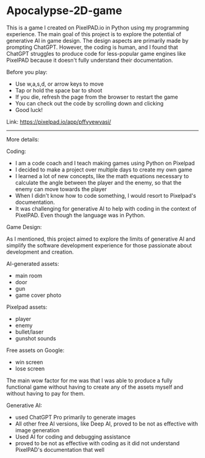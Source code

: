 # Apocalypse-2D-game
This is a game I created on PixelPAD.io in Python using my programming experience. The main goal of this project is to explore the potential of generative AI in game design. The design aspects are primarily made by prompting ChatGPT. However, the coding is human, and I found that ChatGPT struggles to produce code for less-popular game engines like PixelPAD because it doesn't fully understand their documentation.

Before you play:
- Use w,a,s,d, or arrow keys to move
- Tap or hold the space bar to shoot
- If you die, refresh the page from the browser to restart the game
- You can check out the code by scrolling down and clicking <See inside>
- Good luck!

Link: https://pixelpad.io/app/pffvyewvasi/

---------------

More details:

Coding:
- I am a code coach and I teach making games using Python on Pixelpad
- I decided to make a project over multiple days to create my own game
- I learned a lot of new concepts, like the math equations necessary to calculate
  the angle between the player and the enemy, so that the enemy can move towards the player
- When I didn't know how to code something, I would resort to Pixelpad's documentation.
- It was challenging for generative AI to help with coding in the context of PixelPAD. Even though the language was in Python.

Game Design:

As I mentioned, this project aimed to explore the limits of generative AI and simplify the software development experience for those passionate about development and creation. 

  AI-generated assets:
  - main room
  - door
  - gun
  - game cover photo

  Pixelpad assets:
  - player
  - enemy
  - bullet/laser
  - gunshot sounds

  Free assets on Google:
  - win screen
  - lose screen

The main wow factor for me was that I was able to produce a fully functional game without having to create any of the assets myself and without having to pay for them.

Generative AI:
- used ChatGPT Pro primarily to generate images
- All other free AI versions, like Deep AI, proved to be not as effective with image generation
- Used AI for coding and debugging assistance
- proved to be not as effective with coding as it did not understand PixelPAD's documentation that well
  




